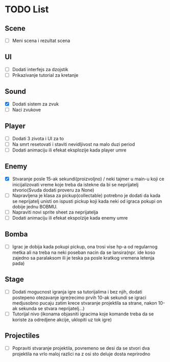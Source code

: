 # TODO List

## Scene
- [ ] Meni scena i rezultat scena

## UI
- [ ] Dodati interfejs za dzojstik
- [ ] Prikazivanje tutorial za kretanje 

## Sound
- [x] Dodati sistem za zvuk
- [ ] Naci zvukove 

## Player
- [ ] Dodati 3 zivota i UI za to
- [ ] Na smrt resetovati i staviti nevidljivost na malo duzi period 
- [ ] Dodati animaciju ili efekat eksplozije kada player umre

## Enemy
- [x] Stvaranje posle 15-ak sekundi(proizvoljno) / neki tajmer u main-u koji ce inicijalizovati vreme koje treba da istekne da bi se neprijatelj stvorio(Svuda dodati proveru za None)
- [ ] Napravljena je klasa za pickup(collectable) potrebno je dodati da kada se neprijatelj unisti on ispusti pickup koji kada neki od igraca pokupi on dobije jednu BOBMU.
- [ ] Napraviti novi sprite sheet za neprijatelja
- [ ] Dodati animaciju ili efekat ekspolzije kada enemy umre

## Bomba
- [ ] Igrac je dobija kada pokupi pickup, ona trosi vise hp-a od regularnog metka ali na treba na neki poseban nacin da se lansira(npr. ide koso zajedno sa paralaksom ili je teska pa posle kratkog vremena letenja pada)

## Stage
- [ ] Dodati mogucnost igranja igre sa tutorijalima i bez njih, dodati postepeno otezavanje igre(recimo prvih 10-ak sekundi se igraci medjusobno pucaju zatim krece stvaranje projektila sa strane, nakon 10-ak sekunda se stvara neprijatelj...)
- [ ] Tutorijal nivo (ikonama objasniti igracima koje komande treba da se koriste za odredjene akcije, uklopiti uz tok igre)

## Projectiles
- [ ] Popraviti stvaranje projektila, povremeno se desi da se stvori dva projektila na vrlo maloj razlici na z osi sto deluje dosta neprirodno